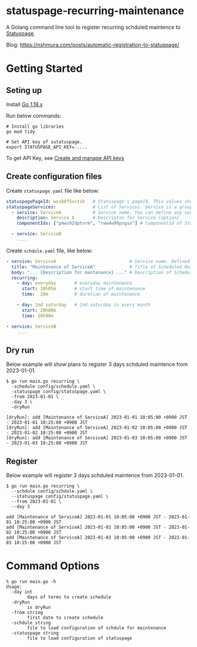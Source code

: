 # statuspage-recurring-maintenance

A Golang command line tool to register recurring schduled maintence to [Statuspage](https://www.atlassian.com/ja/software/statuspage).

Blog: https://nshmura.com/posts/automatic-registration-to-statuspage/

# Getting Started

## Seting up

Install [Go 1.18.x](https://go.dev/dl/)

Run below commands: 
```shell
# Install go libraries
go mod tidy

# Set API key of sutatuspage. 
export STATUSPAGE_API_KEY=.....
```

To get API Key, see [Create and manage API keys](https://support.atlassian.com/statuspage/docs/create-and-manage-api-keys/)

## Create configuration files

Create `statuspage.yaml` file like below:

```yaml
statuspagePageId: wzv88f5vctsh   # Statuspage's pageId. This values should be taken from Statuspage console.
statuspageServices:              # List of Services. Service is a group to bind multiple components of Statuspage.
  - service: ServiceA            # Service name. You can define any service name to bind some components. This name is used in `schdule.yaml` file. 
    description: Service A       # Descripton for Service (option)
    componentIds: ["pmws92dptvrm", "rww4w99psgsx"] # ComponentId of Statuspage's Component. This values should be taken from Statuspage console.

  - service: ServiceB
    ....
```

Create `schdule.yaml` file, like below:

```yaml
- service: ServiceA                            # Service name. Defined in `statuspage.yaml` file
  title: "Maintenance of ServiceA"             # Title of Scheduled Maintenance in Statuspage
  body: "... {Description for mantenance} ..." # Description of Scheduled Maintenance in Statuspage
  recurring:
    - day: everyday       # everyday maintenance
      start: 10h05m       # start time of maintenance
      time:  20m          # duration of maintenance

    - day: 2nd saturday   # 2nd saturday in every month
      start: 20h00m
      time: 10h00m

- service: ServiceB
    ....

```


## Dry run

Below example will show plans to register 3 days schduled maintence from 2023-01-01.

```
$ go run main.go recurring \
  -schedule config/schedule.yaml \
  -statuspage config/statuspage.yaml \
  -from 2023-01-01 \
  -day 3 \
  -dryRun

[dryRun]: add [Maintenance of ServiceA] 2023-01-01 10:05:00 +0900 JST - 2023-01-01 10:25:00 +0900 JST
[dryRun]: add [Maintenance of ServiceA] 2023-01-02 10:05:00 +0900 JST - 2023-01-02 10:25:00 +0900 JST
[dryRun]: add [Maintenance of ServiceA] 2023-01-03 10:05:00 +0900 JST - 2023-01-03 10:25:00 +0900 JST
```

## Register

Below example will register 3 days schduled maintence from 2023-01-01.

```
$ go run main.go recurring \
  --schdule config/schdule.yaml \
  --statuspage config/statuspage.yaml \
  --from 2023-01-01 \
  --day 3

add [Maintenance of ServiceA] 2023-01-01 10:05:00 +0900 JST - 2023-01-01 10:25:00 +0900 JST
add [Maintenance of ServiceA] 2023-01-02 10:05:00 +0900 JST - 2023-01-02 10:25:00 +0900 JST
add [Maintenance of ServiceA] 2023-01-03 10:05:00 +0900 JST - 2023-01-03 10:25:00 +0900 JST
```


# Command Options

```
% go run main.go -h
Usage:
  -day int
    	days of terms to create schedule
  -dryRun
    	is dryRun
  -from string
    	first date to create schedule
  -schdule string
    	file to load configuration of schdule for maintenance
  -statuspage string
    	file to load configuration of statuspage
```
